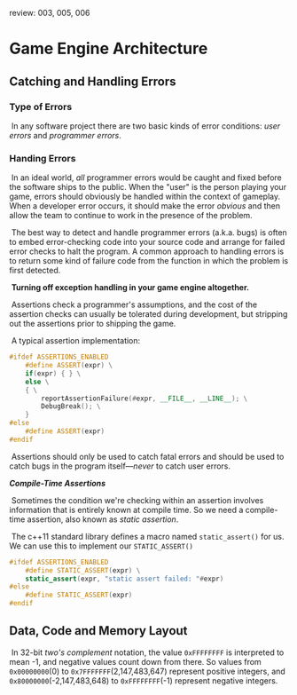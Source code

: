 review: 003, 005, 006

# Game Engine Architecture

## Catching and Handling Errors

### Type of Errors

​	In any software project there are two basic kinds of error conditions: *user errors* and *programmer errors*.

### Handing Errors

​	In an ideal world, *all* programmer errors would be caught and fixed before the software ships to the public. When the "user" is the person playing your game, errors should obviously be handled within the context of gameplay. When a developer error occurs, it should make the error *obvious* and then allow the team to continue to work in the presence of the problem.

​	The best way to detect and handle programmer errors (a.k.a. bugs) is often to embed error-checking code into your source code and arrange for failed error checks to halt the program. A common approach to handling errors is to return some kind of failure code from the function in which the problem is first detected.

​	**Turning off exception handling in your game engine altogether.**

​	Assertions check a programmer's assumptions, and the cost of the assertion checks can usually be tolerated during development, but stripping out the assertions prior to shipping the game.

​	A typical assertion implementation:

```c++
#ifdef ASSERTIONS_ENABLED
	#define ASSERT(expr) \
	if(expr) { } \
	else \
	{ \
		reportAssertionFailure(#expr, __FILE__, __LINE__); \
		DebugBreak(); \
	}
#else
	#define ASSERT(expr)
#endif
```

​	Assertions should only be used to catch fatal errors and should be used to catch bugs in the program itself—*never* to catch user errors.

***Compile-Time Assertions***

​	Sometimes the condition we're checking within an assertion involves information that is entirely known at compile time. So we need  a compile-time assertion, also known as *static assertion*.

​	The c++11 standard library defines a macro named `static_assert()` for us. We can use this to implement our `STATIC_ASSERT()`

```c++
#ifdef ASSERTIONS_ENABLED
	#define STATIC_ASSERT(expr) \
	static_assert(expr, "static assert failed: "#expr)
#else
	#define STATIC_ASSERT(expr)
#endif
```

## Data, Code and Memory Layout

​	In 32-bit *two's complement* notation, the value `0xFFFFFFFF` is interpreted to mean -1, and negative values count down from there. So values from `0x00000000`(0) to `0x7FFFFFFF`(2,147,483,647) represent positive integers, and `0x80000000`(-2,147,483,648) to `0xFFFFFFFF`(-1) represent negative integers.